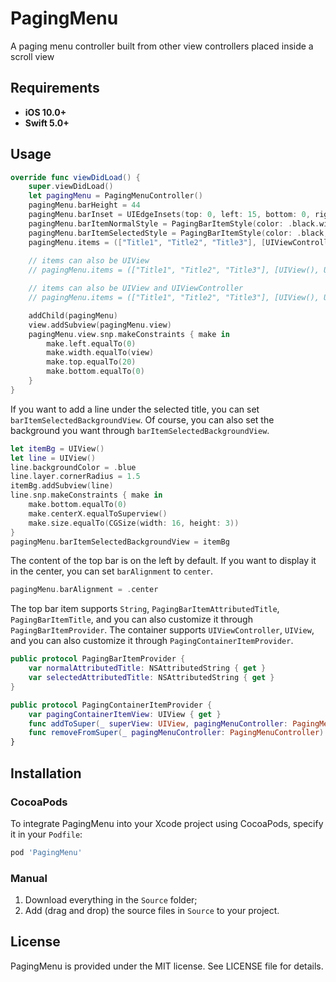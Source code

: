 # PagingMenu
A paging menu controller built from other view controllers placed inside a scroll view

## Requirements

- **iOS 10.0+**
- **Swift 5.0+**

## Usage

```swift
override func viewDidLoad() {
    super.viewDidLoad()
    let pagingMenu = PagingMenuController()
    pagingMenu.barHeight = 44
    pagingMenu.barInset = UIEdgeInsets(top: 0, left: 15, bottom: 0, right: 15)
    pagingMenu.barItemNormalStyle = PagingBarItemStyle(color: .black.withAlphaComponent(0.5), font: UIFont.systemFont(ofSize: 16))
    pagingMenu.barItemSelectedStyle = PagingBarItemStyle(color: .black, font: UIFont.systemFont(ofSize: 16))
    pagingMenu.items = (["Title1", "Title2", "Title3"], [UIViewController(), UIViewController(),UIViewController()])
    
    // items can also be UIView
    // pagingMenu.items = (["Title1", "Title2", "Title3"], [UIView(), UIView(),UIView()])

    // items can also be UIView and UIViewController
    // pagingMenu.items = (["Title1", "Title2", "Title3"], [UIView(), UIViewController(),UIView()])

    addChild(pagingMenu)
    view.addSubview(pagingMenu.view)
    pagingMenu.view.snp.makeConstraints { make in
        make.left.equalTo(0)
        make.width.equalTo(view)
        make.top.equalTo(20)
        make.bottom.equalTo(0)
    }
}
```


If you want to add a line under the selected title, you can set `barItemSelectedBackgroundView`. Of course, you can also set the background you want through `barItemSelectedBackgroundView`.
```swift
let itemBg = UIView()
let line = UIView()
line.backgroundColor = .blue
line.layer.cornerRadius = 1.5
itemBg.addSubview(line)
line.snp.makeConstraints { make in
    make.bottom.equalTo(0)
    make.centerX.equalToSuperview()
    make.size.equalTo(CGSize(width: 16, height: 3))
}
pagingMenu.barItemSelectedBackgroundView = itemBg
```


The content of the top bar is on the left by default. If you want to display it in the center, you can set `barAlignment` to `center`.
```swift
pagingMenu.barAlignment = .center
```


The top bar item supports `String`, `PagingBarItemAttributedTitle`, `PagingBarItemTitle`, and you can also customize it through `PagingBarItemProvider`.
The container supports `UIViewController`, `UIView`, and you can also customize it through `PagingContainerItemProvider`.
```swift
public protocol PagingBarItemProvider {
    var normalAttributedTitle: NSAttributedString { get }
    var selectedAttributedTitle: NSAttributedString { get }
}

public protocol PagingContainerItemProvider {
    var pagingContainerItemView: UIView { get }
    func addToSuper(_ superView: UIView, pagingMenuController: PagingMenuController)
    func removeFromSuper(_ pagingMenuController: PagingMenuController)
}
```


## Installation

### CocoaPods

To integrate PagingMenu into your Xcode project using CocoaPods, specify it in your `Podfile`:

```ruby
pod 'PagingMenu'
```

### Manual

1. Download everything in the `Source` folder;
2. Add (drag and drop) the source files in `Source` to your project.

## License

PagingMenu is provided under the MIT license. See LICENSE file for details.
